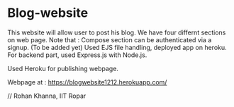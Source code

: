 # Blog-website
This website will allow user to post his blog.
We have four differnt sections on web page.
Note that : Compose section can be authenticated via a signup. (To be added yet)
Used EJS file handling, deployed app on heroku.
For backend part, used Express.js with Node.js.

Used Heroku for publishing webpage.

Webpage at : 
https://blogwebsite1212.herokuapp.com/

// Rohan Khanna, IIT Ropar
